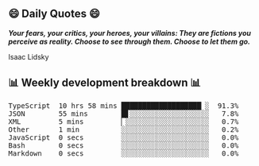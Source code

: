 ## 😄 Daily Quotes 😄

_**Your fears, your critics, your heroes, your villains: They are fictions you perceive as reality. Choose to see through them. Choose to let them go.**_

Isaac Lidsky



## 📊 Weekly development breakdown 📊

<pre>TypeScript  10 hrs 58 mins ███████████████████▏░  91.3%
JSON        55 mins        █▋░░░░░░░░░░░░░░░░░░░   7.8%
XML         5 mins         ▏░░░░░░░░░░░░░░░░░░░░   0.7%
Other       1 min          ░░░░░░░░░░░░░░░░░░░░░   0.2%
JavaScript  0 secs         ░░░░░░░░░░░░░░░░░░░░░   0.0%
Bash        0 secs         ░░░░░░░░░░░░░░░░░░░░░   0.0%
Markdown    0 secs         ░░░░░░░░░░░░░░░░░░░░░   0.0%</pre>